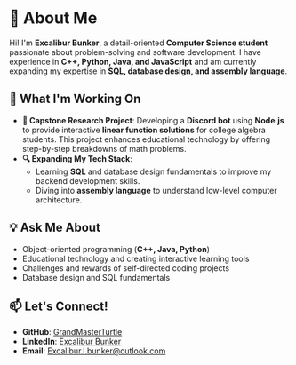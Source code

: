 # 👋 About Me  

Hi! I'm **Excalibur Bunker**, a detail-oriented **Computer Science student** passionate about problem-solving and software development. I have experience in **C++, Python, Java, and JavaScript** and am currently expanding my expertise in **SQL, database design, and assembly language**.  

## 🚀 What I'm Working On  

- **📌 Capstone Research Project**: Developing a **Discord bot** using **Node.js** to provide interactive **linear function solutions** for college algebra students. This project enhances educational technology by offering step-by-step breakdowns of math problems.  
- **🔍 Expanding My Tech Stack**:  
  - Learning **SQL** and database design fundamentals to improve my backend development skills.  
  - Diving into **assembly language** to understand low-level computer architecture.  

## 💡 Ask Me About  

- Object-oriented programming (**C++, Java, Python**)  
- Educational technology and creating interactive learning tools  
- Challenges and rewards of self-directed coding projects  
- Database design and SQL fundamentals  

## 📫 Let's Connect!  

- **GitHub**: [GrandMasterTurtle](https://github.com/GrandMasterTurtle)  
- **LinkedIn**: [Excalibur Bunker](https://www.linkedin.com/in/excalibur-bunker)  
- **Email**: Excalibur.l.bunker@outlook.com  
